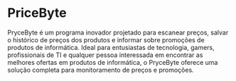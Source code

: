 # PriceByte
 PryceByte é um programa inovador projetado para escanear preços, salvar o histórico de preços dos produtos e informar sobre promoções de produtos de informática. Ideal para entusiastas de tecnologia, gamers, profissionais de TI e qualquer pessoa interessada em encontrar as melhores ofertas em produtos de informática, o PryceByte oferece uma solução completa para monitoramento de preços e promoções.
